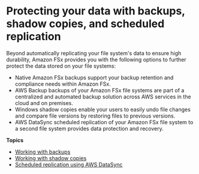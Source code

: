 # Protecting your data with backups, shadow copies, and scheduled replication<a name="data-protection"></a>

Beyond automatically replicating your file system's data to ensure high durability, Amazon FSx provides you with the following options to further protect the data stored on your file systems:
+ Native Amazon FSx backups support your backup retention and compliance needs within Amazon FSx\.
+ AWS Backup backups of your Amazon FSx file systems are part of a centralized and automated backup solution across AWS services in the cloud and on premises\.
+ Windows shadow copies enable your users to easily undo file changes and compare file versions by restoring files to previous versions\.
+ AWS DataSync scheduled replication of your Amazon FSx file system to a second file system provides data protection and recovery\.

**Topics**
+ [Working with backups](using-backups.md)
+ [Working with shadow copies](shadow-copies-fsxW.md)
+ [Scheduled replication using AWS DataSync](scheduled-replication-datasync.md)